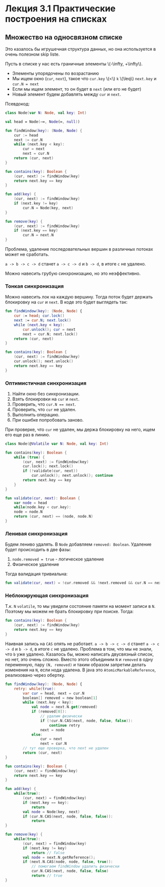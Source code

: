 # Лекция 3.1 Практические построения на списках

## Множество на односвязном списке

Это казалось бы игрушечная структура данных, но она используется в очень полезном skip listе.

Пусть в списке у нас есть граничные элементы \\(-\infty, +\infty\\).

- Элементы упорядочены по возрастанию
- Мы ищем окно (`cur`, `next`), такое что `cur.key` \\(<\\) `k` \\(\\leq\\) `next.key` и `cur.N = next`
- Если мы ищем элемент, то он будет в `next` (или его не будет)
- Новый элемент будем добавлять между `cur` и `next`.

Псевдокод:
```kotlin
class Node(var N: Node, val key: Int)

val head = Node(−∞, Node(∞, null))

fun findWindow(key): (Node, Node) {
    cur := head
    next := cur.N
    while (next.key < key):
        cur = next
        next = cur.N
    return (cur, next)
}

fun contains(key): Boolean {
    (cur, next) := findWindow(key)
    return next.key == key
}

fun add(key) {
    (cur, next) := findWindow(key)
    if (next.key != key)
        cur.N = Node(key, next)
}

fun remove(key) {
    (cur, next) := findWindow(key)
    if (next.key == key)
        cur.N = next.N
}
```

Проблема, удаление последовательных вершин в различных потоках может не сработать.

`a -> b -> c -> d` станет `a -> c -> d` и `b -> d`, в итоге `c` не удалено.

Можно навесить грубую синхронизацию, но это неэффективно.

### Тонкая синхронизация

Можно навесить лок на каждую вершину. Тогда поток будет держать блокировку на `cur` и `next`. В коде это будет выглядеть так:

```kotlin
fun findWindow(key): (Node, Node) {
    cur := head; cur.lock()
    next := cur.N; next.lock()
    while (next.key < key):
        cur.unlock(); cur = next
        next = cur.N; next.lock()
    return (cur, next)
}

fun contains(key): Boolean {
    (cur, next) := findWindow(key)
    cur.unlock(); next.unlock()
    return next.key == key
}
```

### Оптимистичная синхронизация

1. Найти окно без синхронизации.
2. Взять блокировки на `cur` и `next`.
3. Проверить, что `cur.N == next`.
4. Проверить, что `cur` не удален.
5. Выполнить операцию.
6. При ошибке попробовать заново.

При проверке, что `cur` не удален, мы держа блокировку на него, ищем его еще раз в линию.

```kotlin
class Node(@Volatile var N: Node, val key: Int)

fun contains(key): Boolean {
    while (true) {
        (cur, next) := findWindow(key)
        cur.lock(); next.lock()
        if (!validate(cur, next))
            cur.unlock(); next.unlock(); continue
        return next.key == key
    }
}

fun validate(cur, next): Boolean {
    var node = head
    while(node.key < cur.key):
    node = node.N
    return (cur, next) == (node, node.N)
}
```

### Ленивая синхронизация

Будем лениво удалять. В `Node` добавляем `removed: Boolean`. Удаление будет происходить в две фазы:
1. `node.removed = true` - логическое удаление
2. Физическое удаление

Тогда валидация тривиальна:

```kotlin
fun validate(cur, next) = !cur.removed && !next.removed && cur.N == next
```

### Неблокирующая синхронизация

Т.к. `N` `volatile`, то мы увидели состояние памяти на момент записи в `N`. Поэтому мы можем не брать блокировку при поиске. Тогда:

```kotlin
fun contains(key): Boolean {
    (cur, next) := findWindow(key)
    return next.key == key
}
```

Наивная запись на `CAS` опять не работает. `a -> b -> c -> d` станет `a -> c -> d` и `b -> d`, в итоге `c` не удалено. Проблема в том, что мы не знали, что `b` уже удалено. Казалось бы, можно написать двусвязный список, но нет, это очень сложно. Вместо этого объединим `N` и `removed` в одну переменную, пару `(N, removed)` и таким образом запретим делать изменения на `N`, если нода удалена. В java это `AtomicMarkableReference`, реализовано через обертку.

```kotlin
fun findWindow(key): (Node, Node) {
    retry: while(true):
        var cur = head, next = cur.N
        boolean[] removed = new boolean[1]
        while (next.key < key):
            val node = next.N.get(removed)
            if (removed[0]):
                // удалим физически
                if (!cur.N.CAS(next, node, false, false)):
                    continue retry
                next = node
            else:
                cur = next
                next = cur.N
        // тут еще проверка, что next не удален
        return (cur, next)
}

fun contains(key): Boolean {
    (cur, next) = findWindow(key)
    return next.key == key
}

fun add(key) {
    while(true):
        (cur, next) = findWindow(key)
        if (next.key == key):
            return
        val node = Node(key, next)
        if (cur.N.CAS(next, node, false, false)):
            return
}

fun remove(key) {
    while(true):
        (cur, next) = findWindow(key)
        if (next.key != key)
            return // false
        val node = next.N.getReference();
        if (next.N.CAS(node, node, false, true)):
            // помогаем findWindow удалить физически
            cur.N.CAS(next, node, false, false)
            return // true
}
```

